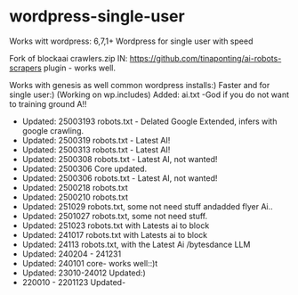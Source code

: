 # wordpress-single-user
Works witt wordpress: 6,7,1+
Wordpress for single user with speed

Fork of blockaai crawlers.zip
IN: https://github.com/tinaponting/ai-robots-scrapers
plugin - works well.

Works with genesis as well common wordpress installs:)
Faster and for single user:)  (Working on wp.includes)
Added: ai.txt -God if you do not want to training ground A!!

* Updated: 25003193 robots.txt - Delated Google Extended, infers with google crawling.
* Updated: 2500319 robots.txt - Latest AI!
* Updated: 2500313 robots.txt - Latest AI!
* Updated: 2500308 robots.txt - Latest AI, not wanted!
* Updated: 2500306 Core updated.
* Updated: 2500306 robots.txt - Latest AI, not wanted!
* Updated: 2500218 robots.txt
* Updated: 2500210 robots.txt
* Updated: 251029 robots.txt, some not need stuff andadded flyer Ai.. 
* Updated: 2501027 robots.txt, some not need stuff. 
* Updated: 251023 robots.txt with Latests ai to block
* Updated: 241017 robots.txt with Latests ai to block
* Updated: 24113 robots.txt, with the Latest Ai /bytesdance LLM
* Updated: 240204  - 241231
* Updated: 240101 core- works well::)t
* Updated: 23010-24012 Updated:)
* 220010 - 2201123 Updated-
